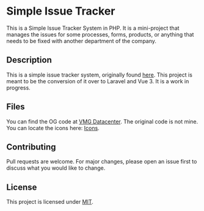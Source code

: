 # Simple Issue Tracker

This is a Simple Issue Tracker System in PHP. It is a mini-project that manages the issues for some processes, forms, products, or anything that needs to be fixed with another department of the company.

## Description

This is a simple issue tracker system, originally found [here](https://www.sourcecodester.com/php/14938/simple-issue-tracker-system-project-using-php-and-sqlite-free-download.html). This project is meant to be the conversion of it over to Laravel and Vue 3. It is a work in progress.

## Files

You can find the OG code at [VMG Datacenter](https://storage.vahngomes.dev/general/public/Simple-Issue-Tracker/issue_tracker.zip). The original code is not mine. You can locate the icons here: [Icons](https://storage.vahngomes.dev/general/public/Simple-Issue-Tracker/Icons.zip).

## Contributing

Pull requests are welcome. For major changes, please open an issue first
to discuss what you would like to change.

## License

This project is licensed under [MIT](LICENSE).
